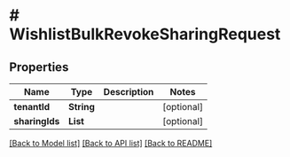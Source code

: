 # # WishlistBulkRevokeSharingRequest


## Properties 


Name | Type | Description | Notes
------------ | ------------- | ------------- | -------------
**tenantId**| **String** |   | [optional]
**sharingIds**| **List<String>** |   | [optional]


[[Back to Model list]](../../README.md#models) [[Back to API list]](../../README.md#endpoints) [[Back to README]](../../README.md)

